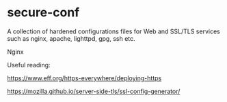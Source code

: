 # secure-conf
A collection of hardened configurations files for Web and SSL/TLS services such as nginx, apache, lighttpd, gpg, ssh etc.

Nginx

Useful reading:

https://www.eff.org/https-everywhere/deploying-https

https://mozilla.github.io/server-side-tls/ssl-config-generator/
